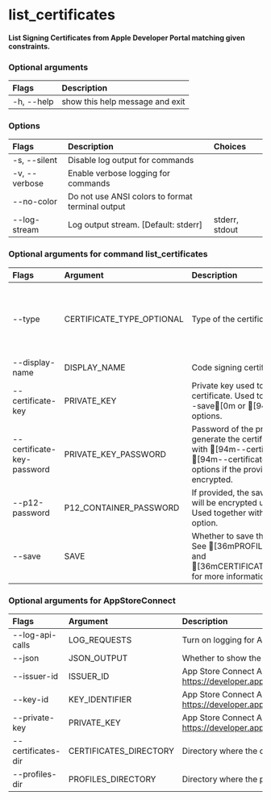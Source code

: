 
list_certificates
=================

#### List Signing Certificates from Apple Developer Portal matching given constraints.

### Optional arguments

|Flags|Description|
| :--- | :--- |
|-h, --help|show this help message and exit|

### Options

|Flags|Description|Choices|
| :--- | :--- | :--- |
|-s, --silent|Disable log output for commands||
|-v, --verbose|Enable verbose logging for commands||
|--no-color|Do not use ANSI colors to format terminal output||
|--log-stream|Log output stream. [Default: stderr]|stderr, stdout|

### Optional arguments for command list_certificates

|Flags|Argument|Description|Type|Choices|
| :--- | :--- | :--- | :--- | :--- |
|--type|CERTIFICATE_TYPE_OPTIONAL|Type of the certificate|CertificateType|DEVELOPER_ID_APPLICATION <br />DEVELOPER_ID_KEXT <br />IOS_DEVELOPMENT <br />IOS_DISTRIBUTION <br />MAC_APP_DEVELOPMENT <br />MAC_APP_DISTRIBUTION <br />MAC_INSTALLER_DISTRIBUTION|
|--display-name|DISPLAY_NAME|Code signing certificate display name|str||
|--certificate-key|PRIVATE_KEY|Private key used to generate the certificate. Used together with [94m--save[0m or [94m--create[0m options.|CertificateKeyArgument||
|--certificate-key-password|PRIVATE_KEY_PASSWORD|Password of the private key used to generate the certificate. Used together with [94m--certificate-key[0m or [94m--certificate-key-path[0m options if the provided key is encrypted.|CertificateKeyPasswordArgument||
|--p12-password|P12_CONTAINER_PASSWORD|If provided, the saved p12 container will be encrypted using this password. Used together with [94m--save[0m option.|str||
|--save|SAVE|Whether to save the resources to disk. See [36mPROFILES_DIRECTORY[0m and [36mCERTIFICATES_DIRECTORY[0m for more information.|bool||

### Optional arguments for AppStoreConnect

|Flags|Argument|Description|Type|Default|
| :--- | :--- | :--- | :--- | :--- |
|--log-api-calls|LOG_REQUESTS|Turn on logging for App Store Connect API HTTP requests|bool||
|--json|JSON_OUTPUT|Whether to show the resource in JSON format|bool||
|--issuer-id|ISSUER_ID|App Store Connect API Key Issuer ID. Identifies the issuer who created the authentication token. Learn more at https://developer.apple.com/documentation/appstoreconnectapi/creating_api_keys_for_app_store_connect_api.|IssuerIdArgument||
|--key-id|KEY_IDENTIFIER|App Store Connect API Key ID. Learn more at https://developer.apple.com/documentation/appstoreconnectapi/creating_api_keys_for_app_store_connect_api.|KeyIdentifierArgument||
|--private-key|PRIVATE_KEY|App Store Connect API private key. Learn more at https://developer.apple.com/documentation/appstoreconnectapi/creating_api_keys_for_app_store_connect_api.|PrivateKeyArgument||
|--certificates-dir|CERTIFICATES_DIRECTORY|Directory where the code signing certificates will be saved|Path|$HOME/Library/MobileDevice/Certificates|
|--profiles-dir|PROFILES_DIRECTORY|Directory where the provisioning profiles will be saved|Path|$HOME/Library/MobileDevice/Provisioning Profiles|
